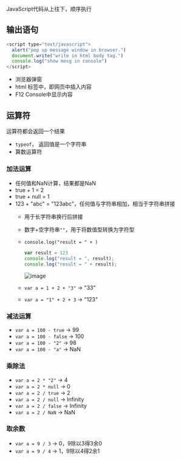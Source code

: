 
JavaScript代码从上往下，顺序执行

## 输出语句

```javascript
<script type="text/javascript">
  alert("pop up message window in browser.")
  document.write("write in html body tag.")
  console.log("show mesg in console")
</script>
```
- 浏览器弹窗
- html <body> 标签中，即网页中插入内容
- F12 Console中显示内容


## 运算符
运算符都会返回一个结果
- `typeof`， 返回值是一个字符串
- 算数运算符

### 加法运算
- 任何值和NaN计算，结果都是NaN
- true + 1 = 2
- true + null = 1
- 123 + "abc" = "123abc"，任何值与字符串相加，相当于字符串拼接
  - 用于长字符串换行后拼接
  - 数字+空字符串`""`，用于将数值型转换为字符型
  - `console.log("result = " + )`
    ```javascript      
    var result = 123
    console.log("result = ", result);
    console.log("result = " + result);
    ```
    ![image](https://user-images.githubusercontent.com/26485327/72709824-0bb2cb00-3ba9-11ea-8cb3-868061b9203c.png)

  - `var a = 1 + 2 + "3"` -> "33"
  - `var a = "1" + 2 + 3` -> "123"
  
  
### 减法运算
- `var a = 100 - true` -> 99
- `var a = 100 - false` -> 100
- `var a = 100 - "2"` -> 98
- `var a = 100 - "a"` -> NaN


### 乘除法
- `var a = 2 * "2"` -> 4
- `var a = 2 * null` -> 0
- `var a = 2 / true` -> 2
- `var a = 2 / null` -> Infinity
- `var a = 2 / false` -> Infinity
- `var a = 2 / NaN` -> NaN

### 取余数

- `var a = 9 / 3` -> 0，9除以3得3余0
- `var a = 9 / 4` -> 1，9除以4得2余1






